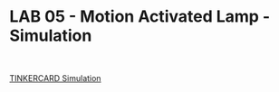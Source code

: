 # LAB 05 - Motion Activated Lamp - Simulation 
<br>

[TINKERCARD Simulation](https://www.tinkercad.com/things/k6w1uhXPMsc-lab-05-motion-activated-lamp?sharecode=viZdchBfDUlM2tSCLWaHp11vnOAM69AASgyL04A3NFk)